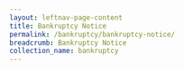 ```yaml
---
layout: leftnav-page-content
title: Bankruptcy Notice
permalink: /bankruptcy/bankruptcy-notice/
breadcrumb: Bankruptcy Notice
collection_name: bankruptcy
---
```

